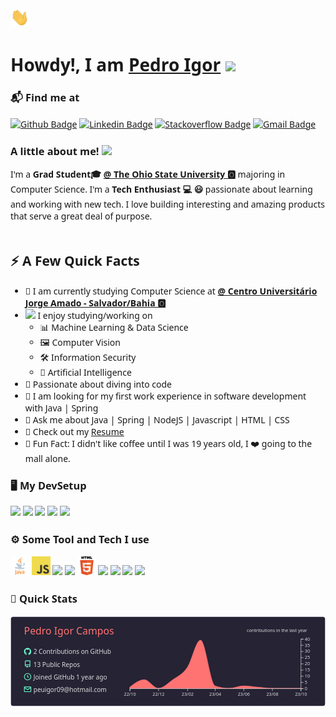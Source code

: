 <img width="30px" margin="0px" src="https://raw.githubusercontent.com/ABSphreak/ABSphreak/master/gifs/Hi.gif">
<h1>Howdy!, I am <a href="https://github.com/Pedro09Dev">Pedro Igor</a> <img height="30px" src="https://emojis.slackmojis.com/emojis/images/1531849430/4246/blob-sunglasses.gif?1531849430"></h1>
</h1>

### 📬 Find me at
[![Github Badge](http://img.shields.io/badge/-Github-black?style=flat-square&logo=github&link=https://github.com/Defcon27/)](https://github.com/Pedro09Dev) 
[![Linkedin Badge](https://img.shields.io/badge/-LinkedIn-blue?style=flat-square&logo=Linkedin&logoColor=white&link=https://https://www.linkedin.com/in/pedroigorcc/)](https://www.linkedin.com/in/pedroigorcc/)
[![Stackoverflow Badge](https://img.shields.io/badge/-Stack%20overflow-FE7A16?style=flat-square&logo=stack-overflow&logoColor=white&link=https://stackoverflow.com/users/22686193/pedro09dev)](https://stackoverflow.com/users/22686193/pedro09dev)
[![Gmail Badge](https://img.shields.io/badge/-Gmail-d14836?style=flat-square&logo=Gmail&logoColor=white&link=mailto:defcon.peuigor09@gmail.com)](mailto:defcon.peuigor09@gmail.com)


### A little about me!  <img src="https://media.giphy.com/media/VgCDAzcKvsR6OM0uWg/giphy.gif" width="50"> 
I'm a **Grad Student🎓 [@ The Ohio State University 🅾️](https://www.unijorge.edu.br)** majoring in Computer Science. I'm a **Tech Enthusiast 💻 😃** passionate about learning and working with new tech. I love building interesting and amazing products that serve a great deal of purpose. <br/><br/>




## ⚡️ A Few Quick Facts

- 🔭  I am currently studying Computer Science at **[@ Centro Universitário Jorge Amado - Salvador/Bahia 🅾️](https://www.unijorge.edu.br)**
- <img src="https://media.giphy.com/media/WUlplcMpOCEmTGBtBW/giphy.gif" width="30">  I enjoy studying/working on
  - 📊 Machine Learning & Data Science
  - 🖼 Computer Vision
  - 🛠 Information Security
  - 🤖 Artificial Intelligence
- 📝 Passionate about diving into code
- 👯 I am looking for my first work experience in software development with Java | Spring
- 💬 Ask me about Java | Spring | NodeJS | Javascript | HTML | CSS
- 📙 Check out my [Resume](https://www.linkedin.com/in/pedroigorcc/)
- 🎉 Fun Fact: I didn't like coffee until I was 19 years old, I ❤️ going to the mall alone.

  
### 🖥️ My DevSetup
<img src="https://img.shields.io/badge/Windows-555555.svg?&style=flat-square&logo=windows&logoColor=0078D6"> <img src="https://img.shields.io/badge/Chrome-555555.svg?&style=flat-square&logo=google-chrome&logoColor=FABC0C"> <img src="https://img.shields.io/badge/VS Code-555555?style=flat-square&logo=visual-studio-code&logoColor=007ACC"> <img src="https://img.shields.io/badge/Terminal-555555.svg?&style=flat-square&logo=powershell&logoColor=white"> <img src="https://img.shields.io/badge/Spotify-555555.svg?&style=flat-square&logo=spotify&logoColor=1ED760"> 

### ⚙️ Some Tool and Tech I use
<code><img height="30" src="https://raw.githubusercontent.com/github/explore/80688e429a7d4ef2fca1e82350fe8e3517d3494d/topics/java/java.png"></code>
<code><img height="30" src="https://raw.githubusercontent.com/github/explore/80688e429a7d4ef2fca1e82350fe8e3517d3494d/topics/javascript/javascript.png"></code>
<code><img height="30" src="https://avatars3.githubusercontent.com/u/9950313?s=200&v=4"></code>
  <code><img height="30" src="https://avatars1.githubusercontent.com/u/45120?s=200&v=4"></code>
<code><img height="30" src="https://raw.githubusercontent.com/github/explore/80688e429a7d4ef2fca1e82350fe8e3517d3494d/topics/html/html.png"></code>
<code><img height="30" src="https://avatars1.githubusercontent.com/u/1517864?s=200&v=4"></code>
<code><img height="30" src="https://avatars1.githubusercontent.com/u/2918581?s=200&v=4"></code>
<code><img height="30" src="https://avatars3.githubusercontent.com/u/18133?s=200&v=4"></code>
<code><img height="30" src="https://avatars2.githubusercontent.com/u/1728152?s=200&v=4"></code>  


### 🚀 Quick Stats
<p align="center">

<svg xmlns="http://www.w3.org/2000/svg" width="700" height="200" viewBox="0 0 700 200"><style>* {
          font-family: 'Segoe UI', Ubuntu, "Helvetica Neue", Sans-Serif
        }</style><rect x="1" y="1" rx="5" ry="5" height="99%" width="99.71428571428571%" stroke="#000000" stroke-width="1" fill="#252334" stroke-opacity="0"></rect><text x="30" y="40" style="font-size: 22px; fill: #ff7372;">Pedro Igor Campos</text><g transform="translate(0,40)"><g transform="translate(30,30)"><g transform="translate(0,0)" width="14" height="14" fill="#6cffd0"><path fill-rule="evenodd" d="M8 0C3.58 0 0 3.58 0 8c0 3.54 2.29 6.53 5.47 7.59.4.07.55-.17.55-.38 0-.19-.01-.82-.01-1.49-2.01.37-2.53-.49-2.69-.94-.09-.23-.48-.94-.82-1.13-.28-.15-.68-.52-.01-.53.63-.01 1.08.58 1.23.82.72 1.21 1.87.87 2.33.66.07-.52.28-.87.51-1.07-1.78-.2-3.64-.89-3.64-3.95 0-.87.31-1.59.82-2.15-.08-.2-.36-1.02.08-2.12 0 0 .67-.21 2.2.82.64-.18 1.32-.27 2-.27.68 0 1.36.09 2 .27 1.53-1.04 2.2-.82 2.2-.82.44 1.1.16 1.92.08 2.12.51.56.82 1.27.82 2.15 0 3.07-1.87 3.75-3.65 3.95.29.25.54.73.54 1.48 0 1.07-.01 1.93-.01 2.2 0 .21.15.46.55.38A8.013 8.013 0 0016 8c0-4.42-3.58-8-8-8z"></path></g><g transform="translate(0,28)" width="14" height="14" fill="#6cffd0"><path fill-rule="evenodd" d="M2 2.5A2.5 2.5 0 014.5 0h8.75a.75.75 0 01.75.75v12.5a.75.75 0 01-.75.75h-2.5a.75.75 0 110-1.5h1.75v-2h-8a1 1 0 00-.714 1.7.75.75 0 01-1.072 1.05A2.495 2.495 0 012 11.5v-9zm10.5-1V9h-8c-.356 0-.694.074-1 .208V2.5a1 1 0 011-1h8zM5 12.25v3.25a.25.25 0 00.4.2l1.45-1.087a.25.25 0 01.3 0L8.6 15.7a.25.25 0 00.4-.2v-3.25a.25.25 0 00-.25-.25h-3.5a.25.25 0 00-.25.25z"></path></g><g transform="translate(0,56)" width="14" height="14" fill="#6cffd0"><path fill-rule="evenodd" d="M1.5 8a6.5 6.5 0 1113 0 6.5 6.5 0 01-13 0zM8 0a8 8 0 100 16A8 8 0 008 0zm.5 4.75a.75.75 0 00-1.5 0v3.5a.75.75 0 00.471.696l2.5 1a.75.75 0 00.557-1.392L8.5 7.742V4.75z"></path></g><g transform="translate(0,84)" width="14" height="14" fill="#6cffd0"><path fill-rule="evenodd" d="M1.75 2A1.75 1.75 0 000 3.75v.736a.75.75 0 000 .027v7.737C0 13.216.784 14 1.75 14h12.5A1.75 1.75 0 0016 12.25v-8.5A1.75 1.75 0 0014.25 2H1.75zM14.5 4.07v-.32a.25.25 0 00-.25-.25H1.75a.25.25 0 00-.25.25v.32L8 7.88l6.5-3.81zm-13 1.74v6.441c0 .138.112.25.25.25h12.5a.25.25 0 00.25-.25V5.809L8.38 9.397a.75.75 0 01-.76 0L1.5 5.809z"></path></g><text x="21" y="14" style="fill: #dbdbdb; font-size: 14px;">2 Contributions on GitHub</text><text x="21" y="42" style="fill: #dbdbdb; font-size: 14px;">13 Public Repos</text><text x="21" y="70" style="fill: #dbdbdb; font-size: 14px;">Joined GitHub 1 year ago</text><text x="21" y="98" style="fill: #dbdbdb; font-size: 14px;">peuigor09@hotmail.com</text></g><g color="#ff7372" transform="translate(295,10)"><path transform="translate(-30,0)" stroke="#ff7372" fill="#ff7372" opacity="1" d="M0,107.25C10.757990867579908,99,21.51598173515982,90.75,32.273972602739725,90.75C42.68493150684932,90.75,53.0958904109589,110,63.50684931506849,110C74.2648401826484,110,85.02283105022832,98.54166666666667,95.78082191780823,90.75C106.53881278538813,82.95833333333333,117.29680365296804,79.33161824051653,128.05479452054794,63.24999999999999C137.7716894977169,48.724667395662465,147.48858447488584,2.7500000000000027,157.2054794520548,2.7500000000000027C167.9634703196347,2.7500000000000027,178.72146118721463,100.71111111111111,189.47945205479454,104.5C199.8904109589041,108.16666666666667,210.3013698630137,110,220.71232876712327,110C231.4703196347032,110,242.2283105022831,104.5,252.98630136986304,104.5C263.3972602739726,104.5,273.8082191780822,106.34787590340208,284.2191780821918,107.25C294.9771689497717,108.18219489981784,305.7351598173516,110,316.4931506849315,110C327.2511415525114,110,338.0091324200913,110,348.7671232876712,110C359.1780821917808,110,369.5890410958904,110,380,110L380,110C369.5890410958904,110,359.1780821917808,110,348.7671232876712,110C338.0091324200913,110,327.2511415525114,110,316.4931506849315,110C305.7351598173516,110,294.9771689497717,110,284.2191780821918,110C273.8082191780822,110,263.3972602739726,110,252.98630136986304,110C242.2283105022831,110,231.4703196347032,110,220.71232876712327,110C210.3013698630137,110,199.8904109589041,110,189.47945205479454,110C178.72146118721463,110,167.9634703196347,110,157.2054794520548,110C147.48858447488584,110,137.7716894977169,110,128.05479452054794,110C117.29680365296804,110,106.53881278538813,110,95.78082191780823,110C85.02283105022832,110,74.2648401826484,110,63.50684931506849,110C53.0958904109589,110,42.68493150684932,110,32.273972602739725,110C21.51598173515982,110,10.757990867579908,110,0,110Z"></path><g color="#dbdbdb" transform="translate(-30,110)" fill="none" font-size="10" font-family="sans-serif" text-anchor="middle"><path class="domain" stroke="currentColor" d="M0.5,6V0.5H380.5V6"></path><g class="tick" opacity="1" transform="translate(0.5,0)"><line stroke="currentColor" y2="6"></line><text fill="currentColor" y="9" dy="0.71em">22/10</text></g><g class="tick" opacity="1" transform="translate(64.0068493150685,0)"><line stroke="currentColor" y2="6"></line><text fill="currentColor" y="9" dy="0.71em">22/12</text></g><g class="tick" opacity="1" transform="translate(128.55479452054794,0)"><line stroke="currentColor" y2="6"></line><text fill="currentColor" y="9" dy="0.71em">23/02</text></g><g class="tick" opacity="1" transform="translate(189.97945205479454,0)"><line stroke="currentColor" y2="6"></line><text fill="currentColor" y="9" dy="0.71em">23/04</text></g><g class="tick" opacity="1" transform="translate(253.48630136986304,0)"><line stroke="currentColor" y2="6"></line><text fill="currentColor" y="9" dy="0.71em">23/06</text></g><g class="tick" opacity="1" transform="translate(316.9931506849315,0)"><line stroke="currentColor" y2="6"></line><text fill="currentColor" y="9" dy="0.71em">23/08</text></g><g class="tick" opacity="1" transform="translate(380.5,0)"><line stroke="currentColor" y2="6"></line><text fill="currentColor" y="9" dy="0.71em">23/10</text></g></g><g color="#dbdbdb" transform="translate(350,0)" fill="none" font-size="10" font-family="sans-serif" text-anchor="start"><path class="domain" stroke="currentColor" d="M6,110.5H0.5V0.5H6"></path><g class="tick" opacity="1" transform="translate(0,110.5)"><line stroke="currentColor" x2="6"></line><text fill="currentColor" x="9" dy="0.32em">0</text></g><g class="tick" opacity="1" transform="translate(0,96.75)"><line stroke="currentColor" x2="6"></line><text fill="currentColor" x="9" dy="0.32em">5</text></g><g class="tick" opacity="1" transform="translate(0,83)"><line stroke="currentColor" x2="6"></line><text fill="currentColor" x="9" dy="0.32em">10</text></g><g class="tick" opacity="1" transform="translate(0,69.25)"><line stroke="currentColor" x2="6"></line><text fill="currentColor" x="9" dy="0.32em">15</text></g><g class="tick" opacity="1" transform="translate(0,55.5)"><line stroke="currentColor" x2="6"></line><text fill="currentColor" x="9" dy="0.32em">20</text></g><g class="tick" opacity="1" transform="translate(0,41.75)"><line stroke="currentColor" x2="6"></line><text fill="currentColor" x="9" dy="0.32em">25</text></g><g class="tick" opacity="1" transform="translate(0,28)"><line stroke="currentColor" x2="6"></line><text fill="currentColor" x="9" dy="0.32em">30</text></g><g class="tick" opacity="1" transform="translate(0,14.25)"><line stroke="currentColor" x2="6"></line><text fill="currentColor" x="9" dy="0.32em">35</text></g><g class="tick" opacity="1" transform="translate(0,0.5)"><line stroke="currentColor" x2="6"></line><text fill="currentColor" x="9" dy="0.32em">40</text></g></g><g><text y="-15" x="230" style="fill: #dbdbdb; font-size: 10px;">contributions in the last year</text></g></g></g></svg>

</p>


<!-- ![Profile Views](https://komarev.com/ghpvc/?username=Defcon27) -->


<!-- <details>
<summary> 💥 Working on </summary>
<br>
<p align="center">
<a href="https://github.com/Defcon27/Machine-Learning">
<img src="https://github-readme-stats-defcon27.vercel.app/api/pin/?username=Defcon27&repo=Machine-Learning&show_owner=true&theme=react" />
</a>&ensp;
<a href="https://github.com/Defcon27/Deep-Learning">
<img src="https://github-readme-stats-defcon27.vercel.app/api/pin/?username=Defcon27&repo=Deep-Learning&show_owner=true&theme=react" />
</a>
</p>
</details> -->



<!--
**Defcon27/Defcon27** is a ✨ _special_ ✨ repository because its `README.md` (this file) appears on your GitHub profile.

pic on right
<img height="270" src="sss.svg" align=right>

 
views
![Profile Views](https://komarev.com/ghpvc/?username=Defcon27)
[![HitCount](http://hits.dwyl.com/Defcon27/.svg)](http://hits.dwyl.com/Defcon27)


social modded badge
<a href="https://www.linkedin.com/in/michael-hoffmann-3b8933b1"><img src="https://img.shields.io/badge/linkedin-%230077B5.svg?&style=for-the-badge&logo=linkedin&logoColor=white" height=25></a>


language badges:

![HTML5](https://img.shields.io/badge/HTML5-E34F26?style=flat&logo=html5&logoColor=white)
![CSS3](https://img.shields.io/badge/CSS3-1572B6?style=flat&logo=css3)
![Bootstrap](https://img.shields.io/badge/Bootstrap-563D7C?style=flat&logo=bootstrap)
![JavaScript](https://img.shields.io/badge/JavaScript-555555?style=flat&logo=javascript)
![Nodejs](https://img.shields.io/badge/Nodejs-555555?style=flat&logo=Node.js)
![MongoDB](https://img.shields.io/badge/MongoDB-555555?style=flat&logo=mongodb)

![Git](https://img.shields.io/badge/Git-555555?style=flat-square&logo=git)
![GitHub](https://img.shields.io/badge/GitHub-181717?style=flat-square&logo=github)


-->
